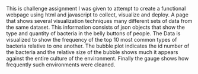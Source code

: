 This is challenge assignment I was given to attempt to create a functional webpage using html and javascript to collect, visualize and deploy. A page that shows several visualization techniques many different sets of data from the same dataset. This information consists of json objects that show the type and quantity of bacteria in the belly buttons of people. The Data is visualized to show the frequency of the top 10 most common types of bacteria relative to one another. The bubble plot indicates the id number of the bacteria and the relative size of the bubble shows much it appears against the entire culture of the environment. Finally the gauge shows how frequently such environments were cleaned. 
